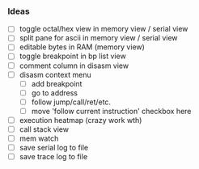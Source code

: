 ### Ideas
- [ ] toggle octal/hex view in memory view / serial view
- [ ] split pane for ascii in memory view / serial view
- [ ] editable bytes in RAM (memory view)
- [ ] toggle breakpoint in bp list view
- [ ] comment column in disasm view
- [ ] disasm context menu
    - [ ] add breakpoint
    - [ ] go to address
    - [ ] follow jump/call/ret/etc.
    - [ ] move 'follow current instruction' checkbox here
- [ ] execution heatmap (crazy work wth)
- [ ] call stack view
- [ ] mem watch
- [ ] save serial log to file
- [ ] save trace log to file
